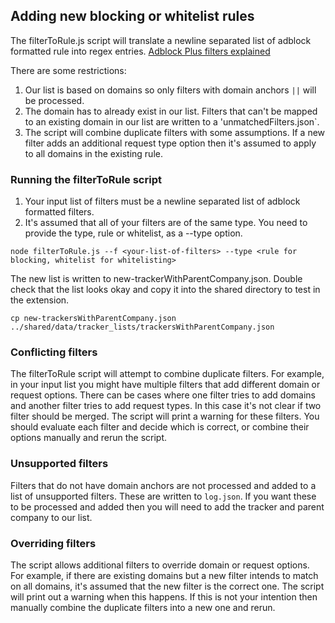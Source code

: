 ## Adding new blocking or whitelist rules

The filterToRule.js script will translate a newline separated list of adblock formatted rule into regex entries.
[Adblock Plus filters explained](https://adblockplus.org/filter-cheatsheet)

 There are some restrictions:
 1. Our list is based on domains so only filters with domain anchors `||` will be processed.
 2. The domain has to already exist in our list. Filters that can't be mapped to an existing domain in our list are written to a 'unmatchedFilters.json`. 
 3. The script will combine duplicate filters with some assumptions. If a new filter adds an additional request type option then it's assumed to apply to all domains in the existing rule.

 ### Running the filterToRule script
 1. Your input list of filters must be a newline separated list of adblock formatted filters.
 2. It's assumed that all of your filters are of the same type. You need to provide the type, rule or whitelist, as a --type option. 
 ```
 node filterToRule.js --f <your-list-of-filters> --type <rule for blocking, whitelist for whitelisting>
 ```
 The new list is written to new-trackerWithParentCompany.json. Double check that the list looks okay and copy it into the shared directory to test in the extension. 

 ```
 cp new-trackersWithParentCompany.json ../shared/data/tracker_lists/trackersWithParentCompany.json
 ```

 ### Conflicting filters
 The filterToRule script will attempt to combine duplicate filters. For example, in your input list you might have multiple filters that add different domain or request options.  There can be cases where one filter tries to add domains and another filter tries to add request types. In this case it's not clear if two filter should be merged. The script will print a warning for these filters. You should evaluate each filter and decide which is correct, or combine their options manually and rerun the script.

 ### Unsupported filters
 Filters that do not have domain anchors are not processed and added to a list of unsupported filters. These are written to `log.json`. If you want these to be processed and added then you will need to add the tracker and parent company to our list.

 ### Overriding filters
 The script allows additional filters to override domain or request options. For example, if there are existing domains but a new filter intends to match on all domains, it's assumed that the new filter is the correct one. The script will print out a warning when this happens. If this is not your intention then manually combine the duplicate filters into a new one and rerun. 
